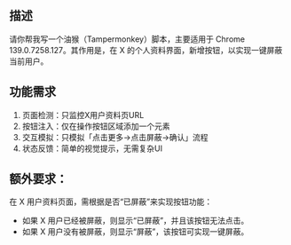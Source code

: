 ## 描述
请你帮我写一个油猴（Tampermonkey）脚本，主要适用于 Chrome 139.0.7258.127。其作用是，在 X 的个人资料界面，新增按钮，以实现一键屏蔽当前用户。

## 功能需求

1. 页面检测：只监控X用户资料页URL
2. 按钮注入：仅在操作按钮区域添加一个元素
3. 交互模拟：只模拟「点击更多→点击屏蔽→确认」流程
4. 状态反馈：简单的视觉提示，无需复杂UI

## 额外要求：

在 X 用户资料页面，需根据是否“已屏蔽”来实现按钮功能：
- 如果 X 用户已经被屏蔽，则显示“已屏蔽”，并且该按钮无法点击。
- 如果 X 用户没有被屏蔽，则显示“屏蔽”，该按钮可实现一键屏蔽。
